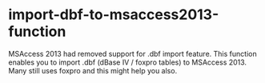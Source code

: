 # import-dbf-to-msaccess2013-function
MSAccess 2013 had removed support for .dbf import feature. This function enables you to import .dbf (dBase IV / foxpro tables) to MSAccess 2013. Many still uses foxpro and this might help you also.
